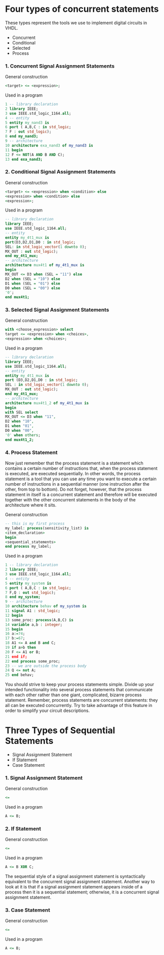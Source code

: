 # Four types of concurrent statements
These types represent the tools we use to implement digital circuits in VHDL. 
- Concurrent 
- Conditional 
- Selected
- Process

### 1. Concurrent Signal Assignment Statements
General construction
```VHDL
<target> <= <expression>;
```
Used in a program
```VHDL
1 -- library declaration
2 library IEEE;
3 use IEEE.std_logic_1164.all;
4 -- entity
5 entity my_nand3 is
6 port ( A,B,C : in std_logic;
7 F : out std_logic);
8 end my_nand3;
9 -- architecture
10 architecture exa_nand3 of my_nand3 is
11 begin
12 F <= NOT(A AND B AND C);
13 end exa_nand3;
```

### 2. Conditional Signal Assignment Statements
General construction
```VHDL
<target> <= <expression> when <condition> else
<expression> when <condition> else
<expression>;
```
Used in a program
```VHDL
-- library declaration
library IEEE;
use IEEE.std_logic_1164.all;
-- entity
entity my_4t1_mux is
port(D3,D2,D1,D0 : in std_logic;
SEL: in std_logic_vector(1 downto 0);
MX_OUT : out std_logic);
end my_4t1_mux;
-- architecture
architecture mux4t1 of my_4t1_mux is
begin
MX_OUT <= D3 when (SEL = "11") else
D2 when (SEL = "10") else
D1 when (SEL = "01") else
D0 when (SEL = "00") else
'0';
end mux4t1;
```

### 3. Selected Signal Assignment Statements 
General construction
```VHDL
with <choose_expression> select
target <= <expression> when <choices>,
<expression> when <choices>;
```
Used in a program
```VHDL
-- library declaration
library IEEE;
use IEEE.std_logic_1164.all;
-- entity
entity my_4t1_mux is
port (D3,D2,D1,D0 : in std_logic;
SEL : in std_logic_vector(1 downto 0);
MX_OUT : out std_logic);
end my_4t1_mux;
-- architecture
architecture mux4t1_2 of my_4t1_mux is
begin
with SEL select
MX_OUT <= D3 when "11",
D2 when "10",
D1 when "01",
D0 when "00",
'0' when others;
end mux4t1_2;
```

### 4. Process Statement
Now just remember that the process statement is a statement which contains a certain number of instructions that, when the process statement is executed, are executed sequentially. In other words, the process statement is a tool that you can use any time you want to execute a certain number of instructions in a sequential manner (one instruction after the other, from top to bottom). Do not forget, however, that the process statement in itself is a concurrent statement and therefore will be executed together with the other concurrent statements in the body of the architecture where it sits.

General construction
```VHDL
-- this is my first process
my_label: process(sensitivity_list) is
<item_declaration>
begin
<sequential_statements>
end process my_label;
```
Used in a program
```VHDL
1 -- library declaration
2 library IEEE;
3 use IEEE.std_logic_1164.all;
4 -- entity
5 entity my_system is
6 port ( A,B,C : in std_logic;
7 F,Q : out std_logic);
8 end my_system;
9 -- architecture
10 architecture behav of my_system is
11 signal A1 : std_logic;
12 begin
13 some_proc: process(A,B,C) is
14 variable a,b : integer;
15 begin
16 a:=74;
17 b:=67;
18 A1 <= A and B and C;
19 if a>b then
20 F <= A1 or B;
21 end if;
22 end process some_proc;
23 -- we are outside the process body
24 Q <= not A;
25 end behav;
```
You should strive to keep your process statements simple. Divide up your intended functionality into several process statements that communicate with each other rather than one giant, complicated, bizarre process statement. Remember, process statements are concurrent statements: they all can be executed concurrently. Try to take advantage of this feature in order to simplify your circuit descriptions.

# Three Types of Sequential Statements
- Signal Assignment Statement
- If Statement
- Case Statement

### 1. Signal Assignment Statement
General construction
```VHDL
<=
```
Used in a program
```VHDL
A <= B;
```

### 2. If Statement
General construction
```VHDL
<=
```
Used in a program
```VHDL
A <= B XOR C;
```
The sequential style of a signal assignment statement is syntactically equivalent to the concurrent signal assignment statement. Another way to look at it is that if a signal assignment statement appears inside of a process then it is a sequential statement; otherwise, it is a concurrent signal assignment statement.

### 3. Case Statement
General construction
```VHDL
<=
```
Used in a program
```VHDL
A <= B;
```
